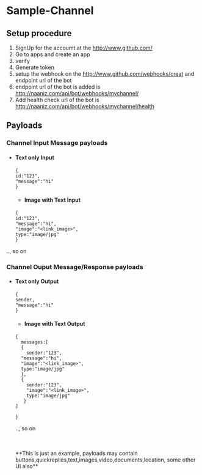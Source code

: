 # Sample-Channel

## Setup procedure
1. SignUp for the accoumt at the http://www.github.com/ 
2. Go to apps and create an app 
3. verify 
4. Generate token
5. setup the webhook on the http://www.github.com/webhooks/creat and endpoint url of the bot
6. endpoint url of the bot is added is http://naaniz.com/api/bot/webhooks/mychannel/
7. Add health check url of the bot is http://naaniz.com/api/bot/webhooks/mychannel/health

## Payloads

### Channel Input Message payloads
- #### Text only Input
  ```
  {
  id:"123",
  "message":"hi"
  }
  ```
  - #### Image with Text Input
  ```
  {
  id:"123",
  "message":"hi",
  "image":"<link_image>",
  type:"image/jpg"
  }
  ```
.., so on
  <br>
### Channel Ouput Message/Response payloads
- #### Text only Output
  ```
  {
  sender,
  "message":"hi"
  }
  ```
  - #### Image with Text Output
  ```
  {
    messages:[
    {
      sender:"123",
    "message":"hi",
    "image":"<link_image>",
    type:"image/jpg"
    },
    {
      sender:"123",
      "image":"<link_image>",
      type:"image/jpg"
     }
  ]

  }
  ```
  .., so on
  
  
  <br>
  <br>
  **This is just an example, payloads may contain buttons,quickreplies,text,images,video,documents,location, some other UI also**
  
  
